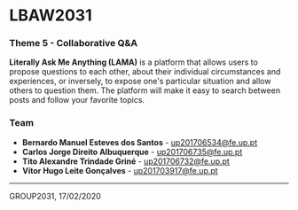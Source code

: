 # LBAW2031

### Theme 5 - Collaborative Q&A

**Literally Ask Me Anything (LAMA)** is a platform that allows users to propose questions
to each other, about their individual circumstances and experiences, or inversely,
to expose one's particular situation and allow others to question them. The platform
will make it easy to search between posts and follow your favorite topics.

### Team

* **Bernardo Manuel Esteves dos Santos** - up201706534@fe.up.pt
* **Carlos Jorge Direito Albuquerque**   - up201706735@fe.up.pt
* **Tito Alexandre Trindade Griné**      - up201706732@fe.up.pt
* **Vítor Hugo Leite Gonçalves**         - up201703917@fe.up.pt

***
GROUP2031, 17/02/2020